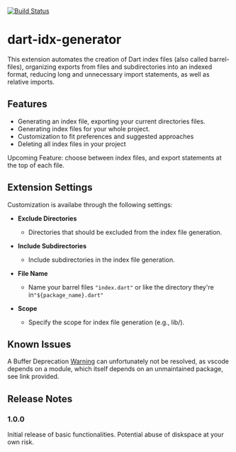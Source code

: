[![Build Status](https://dev.azure.com/timokz/dart-idx-generator/_apis/build/status%2Ftimokz.dart-idx-generator?branchName=main)](https://dev.azure.com/timokz/dart-idx-generator/_build/latest?definitionId=1&branchName=main)

# dart-idx-generator

This extension automates the creation of Dart index files (also called barrel-files), organizing exports from files and subdirectories into an indexed format, reducing long and unnecessary import statements, as well as relative imports.


## Features

- Generating an index file, exporting your current directories files.
- Generating index files for your whole project.
- Customization to fit preferences and suggested approaches
- Deleting all index files in your project

Upcoming Feature: choose between index files, and export statements at the top of each file.

## Extension Settings

Customization is availabe through the following settings:


- **Exclude Directories**
  - Directories that should be excluded from the index file generation.
- **Include Subdirectories**
  - Include subdirectories in the index file generation.
- **File Name**
  - Name your barrel files `"index.dart"` or like the directory they're in`"${package_name}.dart"`


- **Scope**
  - Specify the scope for index file generation (e.g., lib/).


## Known Issues

A Buffer Deprecation [Warning](https://github.com/andrewrk/node-fd-slicer/issues/3) can unfortunately not be resolved,
as vscode depends on a module, which itself depends on an unmaintained package, see link provided.

## Release Notes


### 1.0.0

Initial release of basic functionalities.
Potential abuse of diskspace at your own risk.

